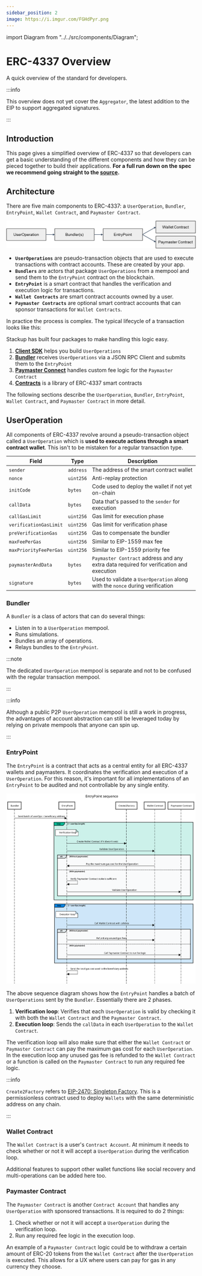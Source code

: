 ```yaml
---
sidebar_position: 2
image: https://i.imgur.com/FGHdPyr.png
---
```


import Diagram from "../../src/components/Diagram";

# ERC-4337 Overview

A quick overview of the standard for developers.

<head>
  <meta name="title" content="What is ERC-4337? | Stackup" />
  <meta name="og:title" content="What is ERC-4337? | Stackup" />
  <meta name="description" content="This page is an introduction to EIP-4337, the latest account abstraction proposal for smart contract wallets in the Ethereum ecosystem. Learn more here!" />
  <meta name="og:description" content="This page is an introduction to EIP-4337, the latest account abstraction proposal for smart contract wallets in the Ethereum ecosystem. Learn more here!" />
  <meta name="keywords" content="introduction,
    smart contract wallet,
    account abstraction,
    ERC-4337,
    EIP-4337,
    stackup" />
  <meta name="og:keywords" content="introduction,
    smart contract wallet,
    account abstraction,
    ERC-4337,
    EIP-4337,
    stackup" />
</head>

:::info

This overview does not yet cover the `Aggregator`, the latest addition to the EIP to support aggregated signatures.

:::

## Introduction

This page gives a simplified overview of ERC-4337 so that developers can get a basic understanding of the different components and how they can be pieced together to build their applications. **For a full run down on the spec we recommend going straight to the [source](https://eips.ethereum.org/EIPS/eip-4337).**

## Architecture

There are five main components to ERC-4337: a `UserOperation`, `Bundler`, `EntryPoint`, `Wallet Contract`, and `Paymaster Contract`.

![Major components of ERC-4337](../../static/img/intro-diagram.png)

- **`UserOperations`** are pseudo-transaction objects that are used to execute transactions with contract accounts. These are created by your app.
- **`Bundlers`** are actors that package `UserOperations` from a mempool and send them to the `EntryPoint` contract on the blockchain.
- **`EntryPoint`** is a smart contract that handles the verification and execution logic for transactions.
- **`Wallet Contracts`** are smart contract accounts owned by a user.
- **`Paymaster Contracts`** are optional smart contract accounts that can sponsor transactions for `Wallet Contracts`.

In practice the process is complex. The typical lifecycle of a transaction looks like this:

<Diagram />

Stackup has built four packages to make handling this logic easy.

1. **[Client SDK](../category/client-sdk)** helps you build `UserOperations`
2. **[Bundler](../category/bundler)** receives `UserOperations` via a JSON RPC Client and submits them to the `EntryPoint`
3. **[Paymaster Connect](../category/paymaster-connect)** handles custom fee logic for the `Paymaster Contract`
4. **[Contracts](../category/contracts)** is a library of ERC-4337 smart contracts

The following sections describe the `UserOperation`, `Bundler`, `EntryPoint`, `Wallet Contract`, and `Paymaster Contract` in more detail.

## UserOperation

All components of ERC-4337 revolve around a pseudo-transaction object called a `UserOperation` which is **used to execute actions through a smart contract wallet**. This isn't to be mistaken for a regular transaction type.

| Field                  | Type      | Description                                                                             |
| ---------------------- | --------- | --------------------------------------------------------------------------------------- |
| `sender`               | `address` | The address of the smart contract wallet                                                |
| `nonce`                | `uint256` | Anti-replay protection                                                                  |
| `initCode`             | `bytes`   | Code used to deploy the wallet if not yet on-chain                                      |
| `callData`             | `bytes`   | Data that's passed to the `sender` for execution                                        |
| `callGasLimit`         | `uint256` | Gas limit for execution phase                                                           |
| `verificationGasLimit` | `uint256` | Gas limit for verification phase                                                        |
| `preVerificationGas`   | `uint256` | Gas to compensate the bundler                                                           |
| `maxFeePerGas`         | `uint256` | Similar to EIP-1559 max fee                                                             |
| `maxPriorityFeePerGas` | `uint256` | Similar to EIP-1559 priority fee                                                        |
| `paymasterAndData`     | `bytes`   | `Paymaster Contract` address and any extra data required for verification and execution |
| `signature`            | `bytes`   | Used to validate a `UserOperation` along with the `nonce` during verification           |

### Bundler

A `Bundler` is a class of actors that can do several things:

- Listen in to a `UserOperation` mempool.
- Runs simulations.
- Bundles an array of operations.
- Relays bundles to the `EntryPoint`.

:::note

The dedicated `UserOperation` mempool is separate and not to be confused with the regular transaction mempool.

:::

:::info

Although a public P2P `UserOperation` mempool is still a work in progress, the advantages of account abstraction can still be leveraged today by relying on private mempools that anyone can spin up.

:::

### EntryPoint

The `EntryPoint` is a contract that acts as a central entity for all ERC-4337 wallets and paymasters. It coordinates the verification and execution of a `UserOperation`. For this reason, it's important for all implementations of an `EntryPoint` to be audited and not controllable by any single entity.

![ERC-4337 EntryPoint Sequence](../../static/img/entrypoint-sequence.svg)

The above sequence diagram shows how the `EntryPoint` handles a batch of `UserOperations` sent by the `Bundler`. Essentially there are 2 phases.

1. **Verification loop**: Verifies that each `UserOperation` is valid by checking it with both the `Wallet Contract` and the `Paymaster Contract`.
2. **Execution loop**: Sends the `callData` in each `UserOperation` to the `Wallet Contract`.

The verification loop will also make sure that either the `Wallet Contract` or `Paymaster Contract` can pay the maximum gas cost for each `UserOperation`. In the execution loop any unused gas fee is refunded to the `Wallet Contract` or a function is called on the `Paymaster Contract` to run any required fee logic.

:::info

`Create2Factory` refers to [EIP-2470: Singleton Factory](https://eips.ethereum.org/EIPS/eip-2470). This is a permissionless contract used to deploy `Wallets` with the same deterministic address on any chain.

:::

### Wallet Contract

The `Wallet Contract` is a user's `Contract Account`. At minimum it needs to check whether or not it will accept a `UserOperation` during the verification loop.

Additional features to support other wallet functions like social recovery and multi-operations can be added here too.

### Paymaster Contract

The `Paymaster Contract` is another `Contract Account` that handles any `UserOperation` with sponsored transactions. It is required to do 2 things:

1. Check whether or not it will accept a `UserOperation` during the verification loop.
2. Run any required fee logic in the execution loop.

An example of a `Paymaster Contract` logic could be to withdraw a certain amount of ERC-20 tokens from the `Wallet Contract` after the `UserOperation` is executed. This allows for a UX where users can pay for gas in any currency they choose.
